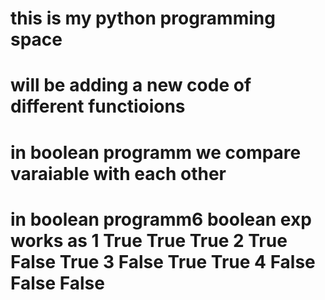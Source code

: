 # this is my python programming space
# will be adding a new code of different functioions 
# in boolean programm we compare varaiable with each other 
# in boolean programm6 boolean exp works as 1 True	True True  2 True False	True 3 False True True 4 False False False